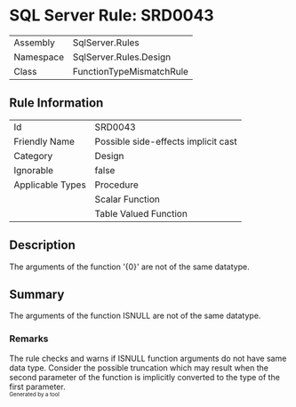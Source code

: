# SQL Server Rule: SRD0043
  
|    |    |
|----|----|
| Assembly | SqlServer.Rules |
| Namespace | SqlServer.Rules.Design |
| Class | FunctionTypeMismatchRule |
  
## Rule Information
  
|    |    |
|----|----|
| Id | SRD0043 |
| Friendly Name | Possible side-effects implicit cast  |
| Category | Design |
| Ignorable | false |
| Applicable Types | Procedure  |
|   | Scalar Function |
|   | Table Valued Function |
  
## Description
  
The arguments of the function '{0}' are not of the same datatype.
  
## Summary
  
The arguments of the function <c>ISNULL</c> are not of the same datatype.
  
### Remarks
  
The rule checks and warns if <c>ISNULL</c> function arguments do not have same data type.
Consider the possible truncation which may result when the second parameter of the function
is implicitly converted to the type of the first parameter.  
<sub><sup>Generated by a tool</sup></sub>
